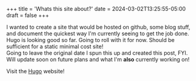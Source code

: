 +++
title = 'Whats this site about?'
date = 2024-03-02T13:25:55-05:00
draft = false
+++


I wanted to create a site that would be hosted on github, some blog stuff, and document the quickest way I'm currently seeing to get the job done.  
Hugo is looking good so far. Going to roll with it for now. Should be sufficient for a static minimal cost site!  
Going to leave the original date I spun this up and created this post, FYI.  
Will update soon on future plans and what I'm **also** currently working on!  
  
Visit the [Hugo](https://gohugo.io) website!  